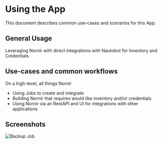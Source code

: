 # Using the App

This document describes common use-cases and scenarios for this App.

## General Usage

Leveraging Nornir with direct integrations with Nautobot for Inventory and Credentials.

## Use-cases and common workflows

On a high-level, all things Nornir

* Using Jobs to create and integrate
* Building Nornir that requires would like inventory and/or credentials
* Using Nornir via an RestAPI and UI for integrations with other applications

## Screenshots

![Backup Job](https://raw.githubusercontent.com/nautobot/nautobot-app-nornir/develop/docs/images/nornir-backup-job.png)
